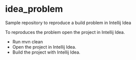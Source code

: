 # idea_problem

Sample repository to reproduce a build problem in Intellij Idea

To reproduces the problem open the project in Intellij Idea.
* Run mvn clean
* Open the project in Intellij Idea.
* Build the project with Intellij Idea.

